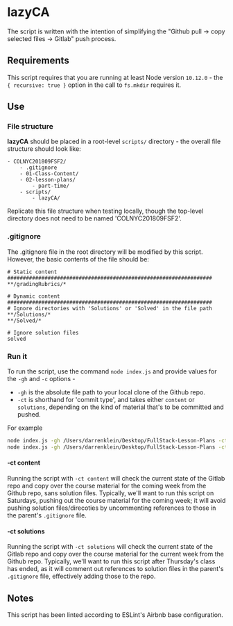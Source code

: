 # lazyCA

The script is written with the intention of simplifying the "Github pull -> copy selected files -> Gitlab" push process.

## Requirements

This script requires that you are running at least Node version `10.12.0` - the `{ recursive: true }` option in the call to `fs.mkdir` requires it.

## Use

### File structure

**lazyCA** should be placed in a root-level `scripts/` directory - the overall file structure should look like:

```
- COLNYC201809FSF2/
	- .gitignore
	- 01-Class-Content/
	- 02-lesson-plans/
		- part-time/
	- scripts/
		- lazyCA/
```

Replicate this file structure when testing locally, though the top-level directory does not need to be named 'COLNYC201809FSF2'.

### .gitignore

The .gitignore file in the root directory will be modified by this script. However, the basic contents of the file should be:

```
# Static content
##################################################################
**/gradingRubrics/*

# Dynamic content
##################################################################
# Ignore directories with 'Solutions' or 'Solved' in the file path
**/Solutions/*
**/Solved/*

# Ignore solution files
solved
```

### Run it

To run the script, use the command `node index.js` and provide values for the `-gh` and `-c` options -
- `-gh` is the absolute file path to your local clone of the Github repo.
- `-ct` is shorthand for 'commit type', and takes either `content` or `solutions`, depending on the kind of material that's to be committed and pushed.

For example

```bash
node index.js -gh /Users/darrenklein/Desktop/FullStack-Lesson-Plans -ct content
node index.js -gh /Users/darrenklein/Desktop/FullStack-Lesson-Plans -ct solutions
```

#### -ct content

Running the script with `-ct content` will check the current state of the Gitlab repo and copy over the course material for the coming week from the Github repo, sans solution files. Typically, we'll want to run this script on Saturdays, pushing out the course material for the coming week; it will avoid pushing solution files/direcoties by uncommenting references to those in the parent's `.gitignore` file.

#### -ct solutions

Running the script with `-ct solutions` will check the current state of the Gitlab repo and copy over the course material for the current week from the Github repo. Typically, we'll want to run this script after Thursday's class has ended, as it will comment out references to solution files in the parent's `.gitignore` file, effectively adding those to the repo.

## Notes

This script has been linted according to ESLint's Airbnb base configuration.
